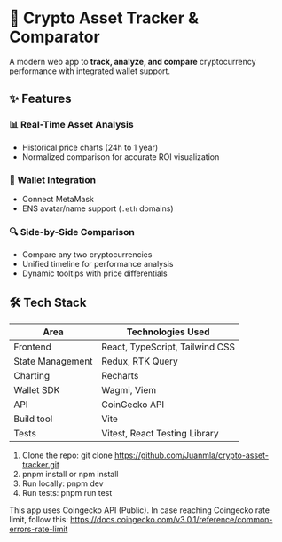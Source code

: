 # 🚀 Crypto Asset Tracker & Comparator

A modern web app to **track, analyze, and compare** cryptocurrency performance with integrated wallet support.

## ✨ Features

### 📊 Real-Time Asset Analysis

- Historical price charts (24h to 1 year)
- Normalized comparison for accurate ROI visualization

### 🔗 Wallet Integration

- Connect MetaMask
- ENS avatar/name support (`.eth` domains)

### 🔍 Side-by-Side Comparison

- Compare any two cryptocurrencies
- Unified timeline for performance analysis
- Dynamic tooltips with price differentials

## 🛠 Tech Stack

| Area             | Technologies Used               |
| ---------------- | ------------------------------- |
| Frontend         | React, TypeScript, Tailwind CSS |
| State Management | Redux, RTK Query                |
| Charting         | Recharts                        |
| Wallet SDK       | Wagmi, Viem                     |
| API              | CoinGecko API                   |
| Build tool       | Vite                            |
| Tests            | Vitest, React Testing Library   |

1. Clone the repo:
   git clone https://github.com/Juanmla/crypto-asset-tracker.git
2. pnpm install or npm install
3. Run locally: pnpm dev
4. Run tests: pnpm run test

This app uses Coingecko API (Public). In case reaching Coingecko rate limit, follow this: https://docs.coingecko.com/v3.0.1/reference/common-errors-rate-limit
